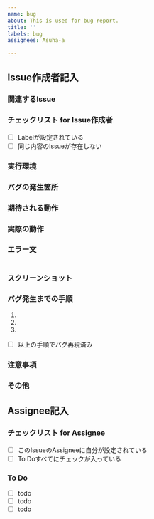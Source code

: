 ```yaml
---
name: bug
about: This is used for bug report.
title: ''
labels: bug
assignees: Asuha-a

---
```


<!-- 以下をわかる範囲で詳細に埋めてください。 -->
## Issue作成者記入

### 関連するIssue

### チェックリスト for Issue作成者

- [ ] Labelが設定されている
- [ ] 同じ内容のIssueが存在しない

### 実行環境

### バグの発生箇所

### 期待される動作

### 実際の動作

### エラー文

```terminal

```

### スクリーンショット

### バグ発生までの手順

1.
2.  
3.  

- [ ] 以上の手順でバグ再現済み

<!-- バグが再現できていなければAssigneeのTo Doに次の文を入れて下さい。 
- [ ] バグを再現する
-->

### 注意事項

### その他

<!-- タスクにとりかかる前に埋めてください。 -->
## Assignee記入

### チェックリスト for Assignee

- [ ] このIssueのAssigneeに自分が設定されている
- [ ] To Doすべてにチェックが入っている

### To Do

- [ ] todo
- [ ] todo
- [ ] todo
